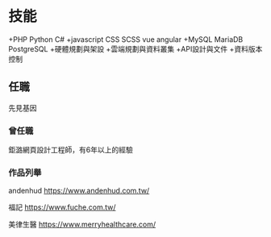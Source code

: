 # 技能 #
+PHP Python C#
+javascript CSS SCSS vue angular
+MySQL MariaDB PostgreSQL
+硬體規劃與架設
+雲端規劃與資料叢集
+API設計與文件
+資料版本控制

## 任職 ##
先見基因

### 曾任職 ###
鉅潞網頁設計工程師，有6年以上的經驗

### 作品列舉 ###
andenhud
https://www.andenhud.com.tw/

福記
https://www.fuche.com.tw/

美律生醫
https://www.merryhealthcare.com/
